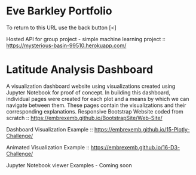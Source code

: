 # Eve Barkley Portfolio

To return to this URL use the back button [<] 

Hosted API for group project - simple machine learning project  :: [https://mysterious-basin-99510.herokuapp.com/
](https://mysterious-basin-99510.herokuapp.com/)

# Latitude Analysis Dashboard

A visualization dashboard website using visualizations created using Jupyter Notebook for proof of concept.
In building this dashboard, individual pages were created for each plot and a means by which we can navigate between them. These pages contain the visualizations and their corresponding explanations. 
Responsive Bootstrap Website coded from scratch :: [https://embrexemb.github.io/BootstrapSite/Web-Site/
](https://embrexemb.github.io/BootstrapSite/Web-Site/)

Dashboard Visualization Example :: [https://embrexemb.github.io/15-Plotly-Challenge/
](https://embrexemb.github.io/15-Plotly-Challenge/)

Animated Visualization Example :: [https://embrexemb.github.io/16-D3-Challenge/
](https://embrexemb.github.io/16-D3-Challenge/)

Jupyter Notebook viewer Examples - Coming soon
